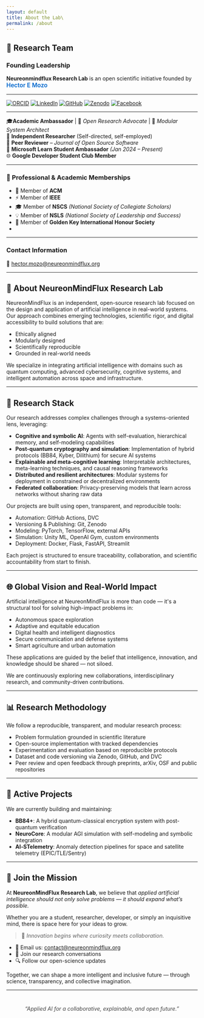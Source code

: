 ```yaml
---
layout: default
title: About the Lab\
permalink: /about
---
```

## 👥 Research Team

### Founding Leadership  
**Neureonmindflux Research Lab** is an open scientific initiative founded by <strong style="color:#0066cc; font-size:1.1em; font-weight:600;">Hector E Mozo</strong>

---
[![ORCID](https://img.shields.io/badge/ORCID-0009--0008--2426--623X-a6ce39?logo=orcid&logoColor=white)](https://orcid.org/0009-0008-2426-623X)
[![LinkedIn](https://img.shields.io/badge/LinkedIn-Profile-0077B5?logo=linkedin&logoColor=white)](https://www.linkedin.com/in/hector-mozo-462899312/)
[![GitHub](https://img.shields.io/badge/GitHub-hectormozo3110-181717?logo=github&logoColor=white)](https://github.com/hectormozo3110)
[![Zenodo](https://img.shields.io/badge/Zenodo-Profile-blue?logo=zenodo)](https://zenodo.org/search?q=metadata.creators.person_or_org.name%3A%22Hector%20E%20Mozo%22&l=list&p=1&s=10&sort=bestmatch)
[![Facebook](https://img.shields.io/badge/Facebook-Profile-1877f2?logo=facebook&logoColor=white)](https://www.facebook.com/eduardo.gonzalezz.7547/)

---
🎓**Academic Ambassador** | 🤝 *Open Research Advocate* | 🧩 *Modular System Architect*  
🧠 **Independent Researcher** (Self-directed, self-employed)  
🔬 **Peer Reviewer** – *Journal of Open Source Software*  
🚀 **Microsoft Learn Student Ambassador** *(Jan 2024 – Present)*  
🌐 **Google Developer Student Club Member**

---
### 👥 Professional & Academic Memberships
- 🧮 Member of **ACM**  
- ⚡ Member of **IEEE**  
- 🎓 Member of **NSCS** *(National Society of Collegiate Scholars)*  
- 💡 Member of **NSLS** *(National Society of Leadership and Success)*  
- 🔑 Member of **Golden Key International Honour Society**
- 
---

### Contact Information

📧 [hector.mozo@neureonmindflux.org](mailto:hector.mozo@neureonmindflux.org)

---

## 🧬 About NeureonMindFlux Research Lab

NeureonMindFlux is an independent, open-source research lab focused on the design and application of artificial intelligence in real-world systems. Our approach combines emerging technologies, scientific rigor, and digital accessibility to build solutions that are:

- Ethically aligned  
- Modularly designed  
- Scientifically reproducible  
- Grounded in real-world needs

We specialize in integrating artificial intelligence with domains such as quantum computing, advanced cybersecurity, cognitive systems, and intelligent automation across space and infrastructure.

---

## 🔬 Research Stack

Our research addresses complex challenges through a systems-oriented lens, leveraging:

- **Cognitive and symbolic AI**: Agents with self-evaluation, hierarchical memory, and self-modeling capabilities  
- **Post-quantum cryptography and simulation**: Implementation of hybrid protocols (BB84, Kyber, Dilithium) for secure AI systems  
- **Explainable and meta-cognitive learning**: Interpretable architectures, meta-learning techniques, and causal reasoning frameworks  
- **Distributed and resilient architectures**: Modular systems for deployment in constrained or decentralized environments  
- **Federated collaboration**: Privacy-preserving models that learn across networks without sharing raw data

Our projects are built using open, transparent, and reproducible tools:

- Automation: GitHub Actions, DVC  
- Versioning & Publishing: Git, Zenodo  
- Modeling: PyTorch, TensorFlow, external APIs  
- Simulation: Unity ML, OpenAI Gym, custom environments  
- Deployment: Docker, Flask, FastAPI, Streamlit

Each project is structured to ensure traceability, collaboration, and scientific accountability from start to finish.

---

## 🌐 Global Vision and Real-World Impact

Artificial intelligence at NeureonMindFlux is more than code — it's a structural tool for solving high-impact problems in:

- Autonomous space exploration  
- Adaptive and equitable education  
- Digital health and intelligent diagnostics  
- Secure communication and defense systems  
- Smart agriculture and urban automation

These applications are guided by the belief that intelligence, innovation, and knowledge should be shared — not siloed.

We are continuously exploring new collaborations, interdisciplinary research, and community-driven contributions.

---

## 📊 Research Methodology

We follow a reproducible, transparent, and modular research process:

- Problem formulation grounded in scientific literature  
- Open-source implementation with tracked dependencies  
- Experimentation and evaluation based on reproducible protocols  
- Dataset and code versioning via Zenodo, GitHub, and DVC  
- Peer review and open feedback through preprints, arXiv, OSF and public repositories

---

## 🔧 Active Projects

We are currently building and maintaining:

- **BB84+**: A hybrid quantum-classical encryption system with post-quantum verification  
- **NeuroCore**: A modular AGI simulation with self-modeling and symbolic integration  
- **AI‑STelemetry**: Anomaly detection pipelines for space and satellite telemetry (EPIC/TLE/Sentry)

---

## 🤝 Join the Mission

At **NeureonMindFlux Research Lab**, we believe that _applied artificial intelligence should not only solve problems — it should expand what’s possible._

Whether you are a student, researcher, developer, or simply an inquisitive mind, there is space here for your ideas to grow.

> 🌟 _Innovation begins where curiosity meets collaboration._

- 📩 Email us: [contact@neureonmindflux.org](mailto:contact@neureonmindflux.org)  
- 🧠 Join our research conversations  
- 🔍 Follow our open-science updates

Together, we can shape a more intelligent and inclusive future — through science, transparency, and collective imagination.

---

<p style="text-align: center; font-style: italic; color: #444; margin-top: 40px;">
  “Applied AI for a collaborative, explainable, and open future.”
</p>
